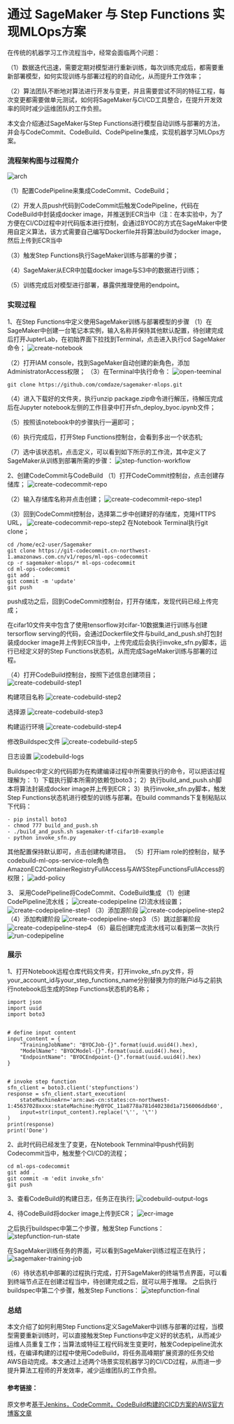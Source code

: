 # 通过 SageMaker 与 Step Functions 实现MLOps方案
在传统的机器学习工作流程当中，经常会面临两个问题：

（1）数据迭代迅速，需要定期对模型进行重新训练，每次训练完成后，都需要重新部署模型，如何实现训练与部署过程的的自动化，从而提升工作效率；

（2）算法团队不断地对算法进行开发与变更，并且需要尝试不同的特征工程，每次变更都需要做单元测试，如何将SageMaker与CI/CD工具整合，在提升开发效率的同时减少运维团队的工作负担。

本文会介绍通过SageMaker与Step Functions进行模型自动训练与部署的方法，并会与CodeCommit、CodeBuild、CodePipeline集成，实现机器学习MLOps方案。

### 流程架构图与过程简介

![arch](/pics/arch-mlops.png)

（1）配置CodePipeline来集成CodeCommit、CodeBuild；

（2）开发人员push代码到CodeCommit后触发CodePipeline，代码在CodeBuild中封装成docker image，并推送到ECR当中（注：在本实验中，为了方便在CI/CD过程中对代码版本进行控制，会通过BYOC的方式在SageMaker中使用自定义算法，该方式需要自己编写Dockerfile并将算法build为docker image，然后上传到ECR当中

（3）触发Step Functions执行SageMaker训练与部署的步骤；

（4）SageMaker从ECR中加载docker image与S3中的数据进行训练；

（5）训练完成后对模型进行部署，暴露供推理使用的endpoint。

### 实现过程
1、在Step Functions中定义使用SageMaker训练与部署模型的步骤
（1）在SageMaker中创建一台笔记本实例，输入名称并保持其他默认配置，待创建完成后打开JupterLab，在初始界面下拉找到Terminal，点击进入执行cd SageMaker命令；
![create-notebook](/pics/create-notebook.jpg)

（2）打开IAM console，找到SageMaker自动创建的新角色，添加AdministratorAccess权限；
（3）在Terminal中执行命令：
![open-teeminal](/pics/open-teminal.png)
```
git clone https://github.com/comdaze/sagemaker-mlops.git
```
（4）进入下载好的文件夹，执行unzip package.zip命令进行解压，待解压完成后在Jupyter notebook左侧的工作目录中打开sfn_deploy_byoc.ipynb文件；

（5）按照该notebook中的步骤执行一遍即可；

（6）执行完成后，打开Step Functions控制台，会看到多出一个状态机;

（7）选中该状态机，点击定义，可以看到如下所示的工作流，其中定义了SageMaker从训练到部署所需的步骤：
![step-function-workflow](/pics/step-functions-workflow.png)


2、创建CodeCommit与CodeBuild
（1）打开CodeCommit控制台，点击创建存储库；
![create-codecommit-repo](/pics/create-codecommit-repo.png)
 
（2）输入存储库名称并点击创建；
![create-codecommit-repo-step1](/pics/create-codecommit-repo-step1.png)
 
（3）回到CodeCommit控制台，选择第二步中创建好的存储库，克隆HTTPS URL，
![create-codecommit-repo-step2](/pics/create-codemmit-repo-step2.png)
在Notebook Terminal执行git clone；
```
cd /home/ec2-user/Sagemaker
git clone https://git-codecommit.cn-northwest-1.amazonaws.com.cn/v1/repos/ml-ops-codecommit
cp -r sagemaker-mlops/* ml-ops-codecommit
cd ml-ops-codecommit
git add .
git commit -m 'update'
git push
```
push成功之后，回到CodeCommit控制台，打开存储库，发现代码已经上传完成；

 在cifar10文件夹中包含了使用tensorflow对cifar-10数据集进行训练与创建tersorflow serving的代码，会通过Dockerfile文件与build_and_push.sh打包封装成docker image并上传到ECR当中，上传完成后会执行invoke_sfn.py脚本，运行已经定义好的Step Functions状态机，从而完成SageMaker训练与部署的过程。

（4）打开CodeBuild控制台，按照下述信息创建项目；
![create-codebuild-step1](/pics/create-codebuild-step1.png)

构建项目名称
![create-codebuild-step2](/pics/create-codebuild-step2.png)

选择源
![create-codebuild-step3](/pics/create-codebuild-step3.png)

构建运行环境
![create-codebuild-step4](/pics/create-codebuild-step4.png)

修改Buildspec文件
![create-codebuild-step5](/pics/create-codebuild-step5.png)

日志设置
![codebuild-logs](/pics/codebuild-logs.png)

Buildspec中定义的代码即为在构建编译过程中所需要执行的命令，可以把该过程理解为：
1）下载执行脚本所需的依赖包boto3；
2）执行build_and_push.sh脚本将算法封装成docker image并上传到ECR；
3）执行invoke_sfn.py脚本，触发Step Functions状态机进行模型的训练与部署。在build commands下复制粘贴以下代码：
```
- pip install boto3
- chmod 777 build_and_push.sh
- ./build_and_push.sh sagemaker-tf-cifar10-example
- python invoke_sfn.py
``` 
 
其他配置保持默认即可，点击创建构建项目。
（5）打开iam role的控制台，赋予codebuild-ml-ops-service-role角色AmazonEC2ContainerRegistryFullAccess与AWSStepFunctionsFullAccess的权限；
![add-policy](/pics/add-policy.png)

3、 采用CodePipeline将CodeCommit、CodeBuild集成
（1）创建CodePipeline流水线；
![create-codepipeline](/pics/create-codepipeline.png)
 (2)流水线设置；
![create-codepipeline-step1](/pics/create-codepipeline-step1.png)
（3）添加源阶段
![create-codepipeline-step2](/pics/create-codepipeline-step2.png)
（4）添加构建阶段
![create-codepipeline-step3](/pics/create-codepipeline-step3.png)
（5）跳过部署阶段
![create-codepipeline-step4](/pics/create-codepipeline-step4.png)
（6）最后创建完成流水线可以看到第一次执行
![run-codepipeline](/pics/run-codepipeline.png)

### 展示
1、打开Notebook远程仓库代码文件夹，打开invoke_sfn.py文件，将your_account_id与your_step_functions_name分别替换为你的账户id与之前执行notebook后生成的Step Functions状态机的名称；
```
import json
import uuid
import boto3


# define input content
input_content = {
    "TrainingJobName": "BYOCJob-{}".format(uuid.uuid4().hex),
    "ModelName": "BYOCModel-{}".format(uuid.uuid4().hex),
    "EndpointName": "BYOCEndpoint-{}".format(uuid.uuid4().hex)
}


# invoke step function
sfn_client = boto3.client('stepfunctions')
response = sfn_client.start_execution(
    stateMachineArn='arn:aws-cn:states:cn-northwest-1:45637028xxxx:stateMachine:MyBYOC_11a8778a781d40238d1a7156006ddb60',
    input=str(input_content).replace('\'', '\"')
)
print(response)
print('Done')
```

2、此时代码已经发生了变更，在Notebook Ternminal中push代码到Codecommit当中，触发整个CI/CD的流程；
```
cd ml-ops-codecommit
git add .
git commit -m 'edit invoke_sfn'
git push
```

3、查看CodeBuild的构建日志，任务正在执行;
![codebuild-output-logs](/pics/codebuild-output-logs.png)

4、待CodeBuild将docker image上传到ECR；
![ecr-image](/pics/ecr-image.png)

之后执行buildspec中第二个步骤，触发Step Functions：
![stepfunction-run-state](/pics/stepfunction-run-state.png)

在SageMaker训练任务的界面，可以看到SageMaker训练过程正在执行；
![sagemaker-training-job](/pics/sagemaker-training-job.png)

（6）待状态机中部署的过程执行完成，打开SageMaker的终端节点界面，可以看到终端节点正在创建过程当中，待创建完成之后，就可以用于推理。
之后执行buildspec中第二个步骤，触发Step Functions：
![stepfunction-final](/pics/stepfunction-final.png)
### 总结
本文介绍了如何利用Step Functions定义SageMaker中训练与部署的过程，当模型需要重新训练时，可以直接触发Step Functions中定义好的状态机，从而减少运维人员重复工作；当算法或特征工程代码发生变更时，触发Codepipeline流水线，在编译构建的过程中使用CodeBuild，将任务高峰期扩展资源的任务交给AWS自动完成。本文通过上述两个场景实现机器学习的CI/CD过程，从而进一步提升算法工程师的开发效率，减少运维团队的工作负担。

#### 参考链接：
原文参考[基于Jenkins，CodeCommit，CodeBuild构建的CICD方案的AWS官方博客文章](https://aws.amazon.com/cn/blogs/china/ci-cd-solution-for-machine-learning-through-sagemaker-and-step-functions/)